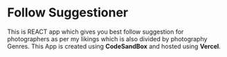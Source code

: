 # Follow Suggestioner
This is REACT app which gives you best follow suggestion for photographers as per my likings which is also divided by photography Genres. This App is created using **CodeSandBox** and hosted using **Vercel**.
